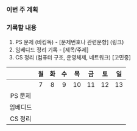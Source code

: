 ### 이번 주 계획


### 기록할 내용
1. PS 문제 (바킹독) - [문제번호나 관련문항] (링크)
2. 임베디드 정리 기록 - [제목/주제]
3. CS 정리 (컴퓨터 구조, 운영체제, 네트워크) [고민중]

   
||월|화|수|목|금|토|일|
|:----:|:----:|:----:|:----:|:----:|:----:|:----:|:----:|
||7|8|9|10|11|12|13|
|PS 문제||||||||
|임베디드||||||||
|CS 정리||||||||
